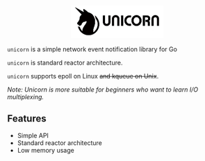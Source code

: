 <p align="center">
<img 
    src="logo.png" 
    width="213" height="75" border="0" alt="unicorn">
<br>
</p>

`unicorn` is a simple network event notification library for Go

`unicorn` is standard reactor architecture.

`unicorn` supports epoll on Linux ~~and kqueue on Unix~~.

*Note: Unicorn is more suitable for beginners who want to learn I/O multiplexing.*

## Features

- Simple API
- Standard reactor architecture
- Low memory usage
